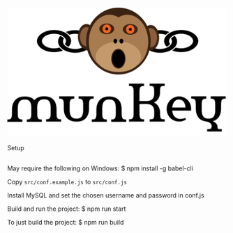 ![image](resources/LogoTitle.png)

Setup
##

May require the following on Windows:
$ npm install -g babel-cli

Copy ```src/conf.example.js``` to ```src/conf.js```

Install MySQL and set the chosen username and password in conf.js

Build and run the project:
$ npm run start

To just build the project:
$ npm run build
